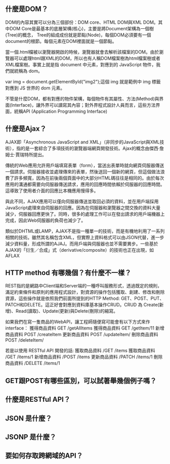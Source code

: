 ## 什麼是DOM？
DOM的內容其實可以分為三個部份：DOM core、HTML DOM與XML DOM。其中DOM Core是最基本的底層架構(核心)，主要是將Document架構為一個樹(Tree)的概念，
Tree的組成成份就是節點(Node)，每個DOM必須要有一個document的根節。每個元素在DOM裡面就是一個節點。

當一個.html檔被以瀏覽器開啟的時候，瀏覽器就會去解析該檔案的DOM。由於瀏覽器可以處理html跟XML的DOM，所以也有人稱DOM檔案樹為html檔案樹或者XML檔案樹。事實上就是指 document 中元素，對應到的 JavaScript 物件，我們就統稱為 dom。

var img = document.getElementById("img2");這個 img 就是範例中 img 標籤對應到 JS 世界的 dom 元素。

不管是什麼DOM，都有對應的物件架構，每個物件有其屬性、方法(Method)與界面(Interface)，讓外界可以讀寫其內容；對外界程式設計人員而言，這些方法界面，統稱API (Application Programming Interface)
## 什麼是Ajax？
AJAX即「Asynchronous JavaScript and XML」（非同步的JavaScript與XML技術），指的是一套綜合了多項技術的瀏覽器端網頁開發技術。Ajax的概念由傑西·詹姆士·賈瑞特所提出。

傳統的Web應用允許用戶端填寫表單（form），當送出表單時就向網頁伺服器傳送一個請求。伺服器接收並處理傳來的表單，然後送回一個新的網頁，但這個做法浪費了許多頻寬，因為在前後兩個頁面中的大部分HTML碼往往是相同的。由於每次應用的溝通都需要向伺服器傳送請求，應用的回應時間依賴於伺服器的回應時間。這導致了使用者介面的回應比本機應用慢得多。

與此不同，AJAX應用可以僅向伺服器傳送並取回必須的資料，並在用戶端採用JavaScript處理來自伺服器的回應。因為在伺服器和瀏覽器之間交換的資料大量減少，伺服器回應更快了。同時，很多的處理工作可以在發出請求的用戶端機器上完成，因此Web伺服器的負荷也減少了。

類似於DHTML或LAMP，AJAX不是指一種單一的技術，而是有機地利用了一系列相關的技術。雖然其名稱包含XML，但實際上資料格式可以由JSON代替，進一步減少資料量，形成所謂的AJAJ。而用戶端與伺服器也並不需要異步。一些基於AJAX的「衍生／合成」式（derivative/composite）的技術也正在出現，如AFLAX
## HTTP method 有哪幾個？有什麼不一樣？
REST指的是網路中Client端和Server端的一種呼叫服務形式，透過既定的規則，滿足約束條件和原則的應用程式設計，對資源的操作包括獲取、創建、修改和刪除資源，這些操作就是依照我們前面所提到的HTTP Method: GET、POST、PUT、PATCH和DELETE。這正好會對應到資料庫基本操作CRUD。CRUD 為 Create(新增)、Read(讀取)、Update(更新)與Delete(刪除)的縮寫。

如果我們在寫一隻商品的WebAPI，讓工程師隨便寫可能會有以下方式來作interface：
獲得商品資料 GET   /getAllItems
獲得商品資料 GET   /getItem/11
新增商品資料 POST /createItem
更新商品資料 POST  /updateItem/
刪除商品資料 POST  /deleteItem/
 
若是以使用 RESTful API 開發的話:
獲取商品資料 /GET     /items
獲取商品資料 /GET     /items/1
新增商品資料 /POST   /items
更新商品資料 /PATCH /items/1 
刪除商品資料 /DELETE /items/1
## GET跟POST有哪些區別，可以試著舉幾個例子嗎？
## 什麼是RESTful API？
## JSON 是什麼？
## JSONP 是什麼？
## 要如何存取跨網域的API？